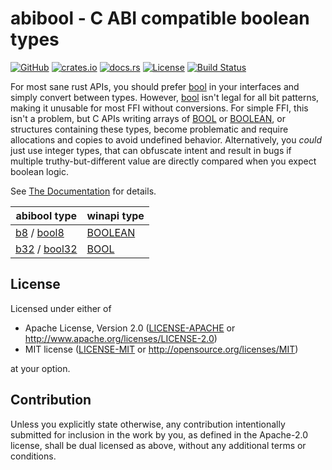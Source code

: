# abibool - C ABI compatible boolean types

[![GitHub](https://img.shields.io/github/stars/MaulingMonkey/abibool.svg?label=GitHub&style=social)](https://github.com/MaulingMonkey/abibool)
[![crates.io](https://img.shields.io/crates/v/abibool.svg)](https://crates.io/crates/abibool)
[![docs.rs](https://docs.rs/abibool/badge.svg)](https://docs.rs/abibool)
[![License](https://img.shields.io/crates/l/abibool.svg)](https://github.com/MaulingMonkey/abibool)
[![Build Status](https://github.com/MaulingMonkey/abibool/workflows/Rust/badge.svg)](https://github.com/MaulingMonkey/abibool/actions?query=workflow%3Arust)
<!-- [![dependency status](https://deps.rs/repo/github/MaulingMonkey/abibool/status.svg)](https://deps.rs/repo/github/MaulingMonkey/abibool) -->

For most sane rust APIs, you should prefer [bool] in your interfaces and simply convert between types.
However, [bool] isn't legal for all bit patterns, making it unusable for most FFI without conversions.
For simple FFI, this isn't a problem, but C APIs writing arrays of [BOOL] or [BOOLEAN], or structures containing
these types, become problematic and require allocations and copies to avoid undefined behavior.  Alternatively, you
*could* just use integer types, that can obfuscate intent and result in bugs if multiple truthy-but-different value
are directly compared when you expect boolean logic.

See [The Documentation](https://docs.rs/abibool) for details.

| abibool type      | winapi type   |
| ----------------- | ------------- |
| [b8] / [bool8]    | [BOOLEAN]     |
| [b32] / [bool32]  | [BOOL]        |



<h2 name="license">License</h2>

Licensed under either of

* Apache License, Version 2.0 ([LICENSE-APACHE](LICENSE-APACHE) or http://www.apache.org/licenses/LICENSE-2.0)
* MIT license ([LICENSE-MIT](LICENSE-MIT) or http://opensource.org/licenses/MIT)

at your option.



<h2 name="contribution">Contribution</h2>

Unless you explicitly state otherwise, any contribution intentionally submitted
for inclusion in the work by you, as defined in the Apache-2.0 license, shall be
dual licensed as above, without any additional terms or conditions.



<!-- references -->

[b8]:               https://docs.rs/abibool/*/abibool/struct.bool8.html
[bool8]:            https://docs.rs/abibool/*/abibool/struct.bool8.html
[b32]:              https://docs.rs/abibool/*/abibool/struct.bool32.html
[bool32]:           https://docs.rs/abibool/*/abibool/struct.bool32.html

[BOOL]:             https://docs.microsoft.com/en-us/windows/win32/winprog/windows-data-types#BOOL
[BOOLEAN]:          https://docs.microsoft.com/en-us/windows/win32/winprog/windows-data-types#BOOLEAN
[bytemuck::Pod]:    https://docs.rs/bytemuck/1.4/bytemuck/trait.Pod.html
